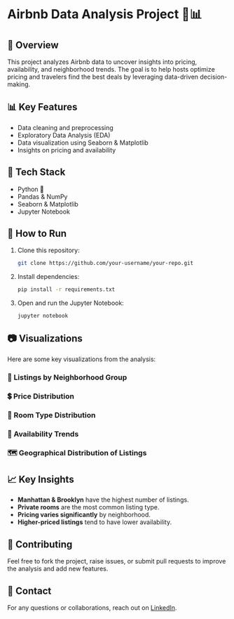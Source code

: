 # Airbnb Data Analysis Project 🏡📊

## 📌 Overview

This project analyzes Airbnb data to uncover insights into pricing, availability, and neighborhood trends. The goal is to help hosts optimize pricing and travelers find the best deals by leveraging data-driven decision-making.

## 📊 Key Features

- Data cleaning and preprocessing
- Exploratory Data Analysis (EDA)
- Data visualization using Seaborn & Matplotlib
- Insights on pricing and availability

## 🔧 Tech Stack

- Python 🐍
- Pandas & NumPy
- Seaborn & Matplotlib
- Jupyter Notebook

## 🚀 How to Run

1. Clone this repository:
   ```bash
   git clone https://github.com/your-username/your-repo.git
   ```
2. Install dependencies:
   ```bash
   pip install -r requirements.txt
   ```
3. Open and run the Jupyter Notebook:
   ```bash
   jupyter notebook
   ```

## 📷 Visualizations

Here are some key visualizations from the analysis:

### 📍 Listings by Neighborhood Group

### 💲 Price Distribution

### 🏡 Room Type Distribution

### 📆 Availability Trends

### 🗺️ Geographical Distribution of Listings

## 📈 Key Insights

- **Manhattan & Brooklyn** have the highest number of listings.
- **Private rooms** are the most common listing type.
- **Pricing varies significantly** by neighborhood.
- **Higher-priced listings** tend to have lower availability.

## 🙌 Contributing

Feel free to fork the project, raise issues, or submit pull requests to improve the analysis and add new features.

## 📩 Contact

For any questions or collaborations, reach out on [LinkedIn](your-linkedin-url).
